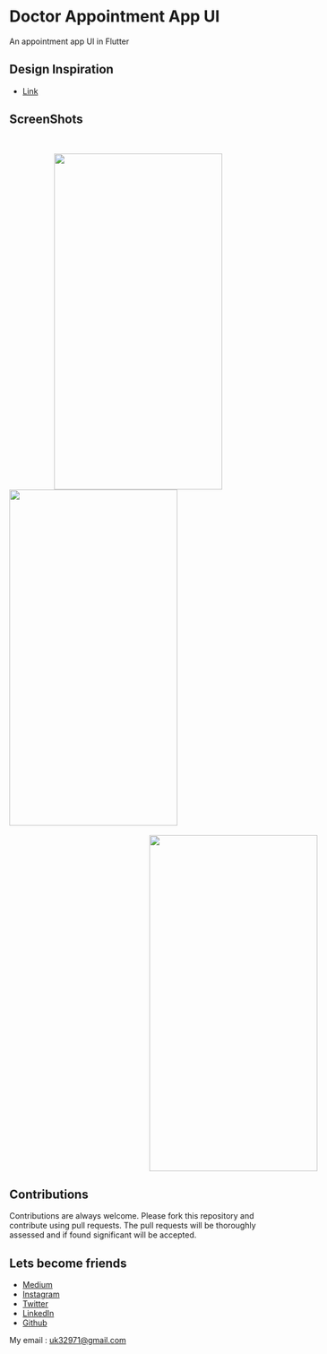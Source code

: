 # Doctor Appointment App UI
 An appointment app UI in Flutter
 
## Design Inspiration
- [Link](https://www.instagram.com/p/B5v2fHQgnHu/?igshid=bdyczbnuh2vg)

## ScreenShots

<br>

<img height=600 width=300 src="https://github.com/usman18/Flutter-UI-Kit/blob/master/%238_appointment_app/Screenshots/pic1.jpg" hspace=80/><img height=600 width=300 src="https://github.com/usman18/Flutter-UI-Kit/blob/master/%238_appointment_app/Screenshots/pic2.jpg"/></br></br>
<img height=600 width=300 hspace=250 src="https://github.com/usman18/Flutter-UI-Kit/blob/master/%238_appointment_app/Screenshots/pic3.gif"/>
 
 
## Contributions
Contributions are always welcome. Please fork this repository and contribute using pull requests. The pull requests will be thoroughly assessed and if found significant will be accepted.

## Lets become friends
- [Medium](https://medium.com/@usman18)
- [Instagram](https://www.instagram.com/usman__khan18)
- [Twitter](https://www.twitter.com/khan_usman_18)
- [LinkedIn](https://www.linkedin.com/in/usman-khan-7b04b1138)
- [Github](https://github.com/usman18)

My email : uk32971@gmail.com
